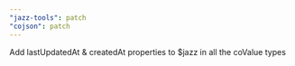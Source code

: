 ```yaml
---
"jazz-tools": patch
"cojson": patch
---
```


Add lastUpdatedAt & createdAt properties to $jazz in all the coValue types
